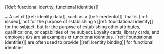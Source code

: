 [[def: functional identity, functional identities]]

~ A set of [[ref: identity data]], such as a [[ref: credential]], that is [[ref: issued]] not for the purpose of establishing a [[ref: foundational identity]] for the subject, but for the purpose of establishing other attributes, qualifications, or capabilities of the subject. Loyalty cards, library cards, and employee IDs are all examples of functional identities. [[ref: Foundational identities]] are often used to provide [[ref: identity binding]] for functional identities.
